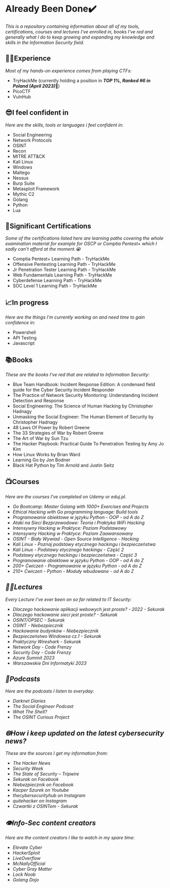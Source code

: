 # <strong>Already Been Done✔️</strong><br>

<i>This is a repository containing information about all of my tools, certifications, courses and lectures I've enrolled in, books I've red and generally what I do to keep growing and expanding my knowledge and skills in the Information Security field.</i>



## 👨‍🎓Experience
<i>Most of my hands-on experience comes from playing CTFs:</i>
- TryHackMe (currently holding a position in <i><strong>TOP 1%, Ranked #6 in Poland (April 2023)</strong></i>💪) 
- PicoCTF
- VulnHub


## 😎I feel confident in 
<i>Here are the skills, tools or languages i feel confident in:</i>
- Social Engineering
- Network Protocols
- OSINT
- Recon
- MITRE ATT&CK
- Kali Linux
- Windows
- Maltego
- Nessus
- Burp Suite
- Metasploit Framework
- Mythic C2
- Golang
- Python
- Lua


## 📃Significant Certifications
<i>Some of the certifications listed here are learning paths covering the whole examination material for example for OSCP or Comptia Pentest+ which I sadly can't afford at the moment.😭</i>
- Comptia Pentest+ Learning Path - TryHackMe
- Offensive Pentesting Learning Path - TryHackMe
- Jr Penetration Tester Learning Path - TryHackMe
- Web Fundamentals Learning Path - TryHackMe
- Cyberdefense Learning Path - TryHackMe
- SOC Level 1 Learning Path - TryHackMe


## 📈In progress
<i>Here are the things I'm currently working on and need time to gain confidence in:</i>
- Powershell
- API Testing
- Javascript


## 📚Books
<i>These are the books I've red that are related to Information Security:</i>
- Blue Team Handbook: Incident Response Edition: A condensed field guide for the Cyber Security Incident Responder
- The Practice of Network Security Monitoring: Understanding Incident Detection and Response
- Social Engineering: The Science of Human Hacking by Christopher Hadnagy
- Unmasking the Social Engineer: The Human Element of Security by Christopher Hadnagy
- 48 Laws Of Power by Robert Greene
- The 33 Strategies of War by Robert Greene
- The Art of War by Sun Tzu
- The Hacker Playbook: Practical Guide To Penetration Testing by Amy Jo Kim
- How Linux Works by Brian Ward
- Learning Go by Jon Bodner
- Black Hat Python by Tim Arnold and Justin Seitz


## 📺Courses
<i>Here are the courses I've completed on Udemy or eduj.pl.<i>
- Go Bootcamp: Master Golang with 1000+ Exercises and Projects
- Ethical Hacking with Go programming language: Build tools
- Programowanie obiektowe w języku Python - OOP - od A do Z
- Ataki na Sieci Bezprzewodowe: Teoria i Praktyka WiFi Hacking
- Intensywny Hacking w Praktyce: Poziom Podstawowy
- Intensywny Hacking w Praktyce: Poziom Zaawansowany
- OSINT - Biały Wywiad - Open Source Intelligence - Hacking
- Kali Linux - Poznaj podstawy etycznego hackingu i bezpieczeństwa
- Kali Linux - Podstawy etycznego hackingu - Część 2
- Podstawy etycznego hackingu i bezpieczeństwa - Część 3
- Programowanie obiektowe w języku Python - OOP - od A do Z
- 200+ Ćwiczeń - Programowanie w języku Python - od A do Z
- 210+ Ćwiczeń - Python - Moduły wbudowane - od A do Z

## 👨‍🏫Lectures
<i>Every Lecture I've ever been on so far related to IT Security:</i>
- Dlaczego hackowanie aplikacji webowych jest proste? - 2022 - Sekurak
- Dlaczego hackowanie sieci jest proste? - Sekurak
- OSINT/OPSEC - Sekurak
- OSINT - Niebezpiecznik
- Hackowanie budynków - Niebezpiecznik
- Bezpieczeństwo Windowsa cz.1 - Sekurak
- Praktyczny Wireshark - Sekurak
- Network Day - Code Frenzy
- Security Day - Code Frenzy
- Azure Summit 2023
- Warszawskie Dni Informatyki 2023
   
## 🎤Podcasts
<i>Here are the podcasts I listen to everyday:</i>
- Darknet Diaries
- The Social Engineer Podcast
- What The Shell?
- The OSINT Curious Project

## 🌐How i keep updated on the latest cybersecurity news?
<i>These are the sources I get my information from:</i>
- The Hacker News
- Security Week
- The State of Security – Tripwire
- Sekurak on Facebook
- Niebezpiecznik on Facebook
- Kacper Szurek on Youtube
- thecybersecurityhub on Instagram
- quitehacker on Instagram
- Czwartki z OSINTem - Sekurak
  
## 👁️Info-Sec content creators
<i>Here are the content creators I like to watch in my spare time:</i>
- Elevate Cyber
- HackerSploit
- LiveOverflow
- McNallyOfficial
- Cyber Gray Matter
- Lock Noob
- Golang Dojo
